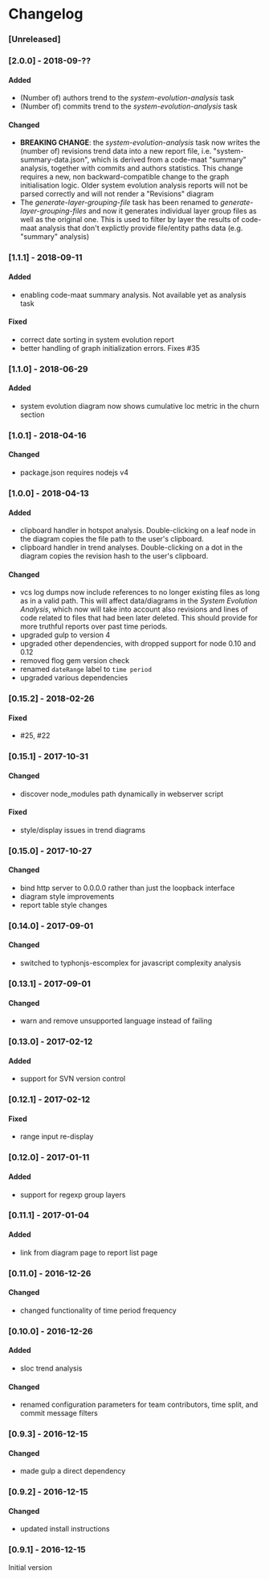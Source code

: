 # Changelog

### [Unreleased]

### [2.0.0] - 2018-09-??
#### Added
- (Number of) authors trend to the _system-evolution-analysis_ task
- (Number of) commits trend to the _system-evolution-analysis_ task

#### Changed
- **BREAKING CHANGE**: the _system-evolution-analysis_ task now writes the (number of) revisions trend data into a new report file, i.e. "system-summary-data.json", which is derived from a code-maat "summary" analysis, together with commits and authors statistics. This change requires a new, non backward-compatible change to the graph initialisation logic. Older system evolution analysis reports will not be parsed correctly and will not render a "Revisions" diagram
- The _generate-layer-grouping-file_ task has been renamed to _generate-layer-grouping-files_ and now it generates individual layer group files as well as the original one. This is used to filter by layer the results of code-maat analysis that don't explictly provide file/entity paths data (e.g. "summary" analysis)

### [1.1.1] - 2018-09-11
#### Added
- enabling code-maat summary analysis. Not available yet as analysis task
#### Fixed
- correct date sorting in system evolution report
- better handling of graph initialization errors. Fixes #35

### [1.1.0] - 2018-06-29
#### Added
- system evolution diagram now shows cumulative loc metric in the churn section

### [1.0.1] - 2018-04-16
#### Changed
- package.json requires nodejs v4

### [1.0.0] - 2018-04-13
#### Added
- clipboard handler in hotspot analysis. Double-clicking on a leaf node in the diagram copies the file path to the user's clipboard.
- clipboard handler in trend analyses. Double-clicking on a dot in the diagram copies the revision hash to the user's clipboard.

#### Changed
- vcs log dumps now include references to no longer existing files as long as in a valid path. This will affect data/diagrams in the _System Evolution Analysis_, which now will take into account also revisions and lines of code related to files that had been later deleted. This should provide for more truthful reports over past time periods.
- upgraded gulp to version 4
- upgraded other dependencies, with dropped support for node 0.10 and 0.12
- removed flog gem version check
- renamed `dateRange` label to `time period`
- upgraded various dependencies

### [0.15.2] - 2018-02-26
#### Fixed
- #25, #22

### [0.15.1] - 2017-10-31
#### Changed
- discover node_modules path dynamically in webserver script

#### Fixed
- style/display issues in trend diagrams

### [0.15.0] - 2017-10-27
#### Changed
- bind http server to 0.0.0.0 rather than just the loopback interface
- diagram style improvements
- report table style changes

### [0.14.0] - 2017-09-01
#### Changed
- switched to typhonjs-escomplex for javascript complexity analysis

### [0.13.1] - 2017-09-01
#### Changed
- warn and remove unsupported language instead of failing

### [0.13.0] - 2017-02-12
#### Added
- support for SVN version control

### [0.12.1] - 2017-02-12
#### Fixed
- range input re-display

### [0.12.0] - 2017-01-11
#### Added
- support for regexp group layers

### [0.11.1] - 2017-01-04
#### Added
- link from diagram page to report list page

### [0.11.0] - 2016-12-26
#### Changed
- changed functionality of time period frequency

### [0.10.0] - 2016-12-26
#### Added
- sloc trend analysis

#### Changed
- renamed configuration parameters for team contributors, time split, and commit message filters

### [0.9.3] - 2016-12-15
#### Changed
- made gulp a direct dependency

### [0.9.2] - 2016-12-15
#### Changed
- updated install instructions

### [0.9.1] - 2016-12-15
Initial version
